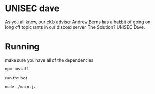 # UNISEC dave

As you all know, our club advisor Andrew Berns has a habbit of going on long off topic rants in our discord server. The Solution? UNISEC Dave.

# Running

make sure you have all of the dependencies
```
npm install
```

run the bot
```
node ./main.js
```
